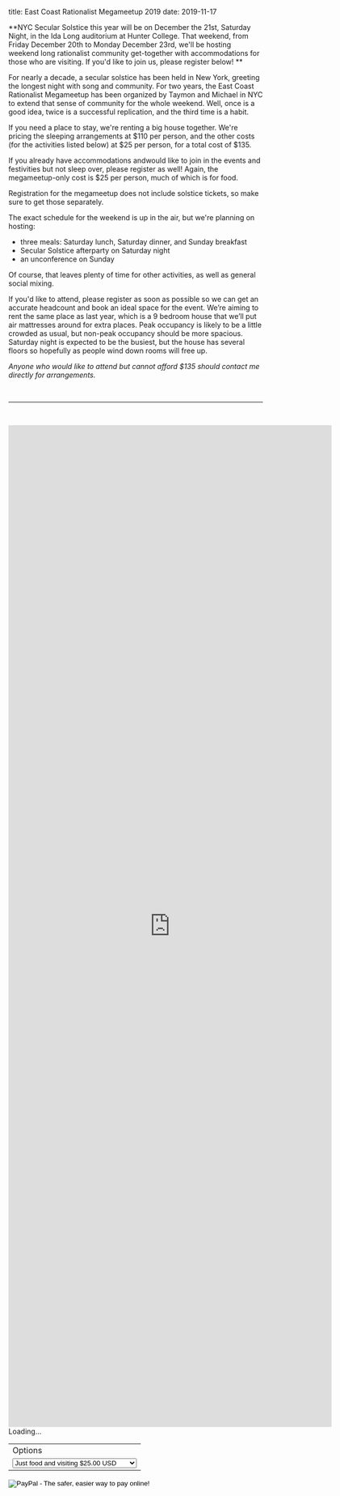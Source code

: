 title: East Coast Rationalist Megameetup 2019
date: 2019-11-17

**NYC Secular Solstice this year will be on December the 21st, Saturday Night, in  the Ida Long auditorium at Hunter College. That weekend, from Friday December 20th to Monday December 23rd, we'll be hosting weekend long rationalist community get-together with accommodations for those who are visiting. If you'd like to join us, please register below!
**

For nearly a decade, a secular solstice has been held in New York, greeting the longest night with song and community. For two years, the East Coast Rationalist Megameetup has been organized by Taymon and Michael in NYC to extend that sense of community for the whole weekend. Well, once is a good idea, twice is a successful replication, and the third time is a habit.

If you need a place to stay, we're renting a big house together. We're pricing the sleeping arrangements at $110 per person, and the other costs (for the activities listed below) at $25 per person, for a total cost of $135. 

If you already have accommodations andwould like to join in the events and festivities but not sleep over, please register as well! Again, the megameetup-only cost is $25 per person, much of which is for food.

Registration for the megameetup does not include solstice tickets, so make sure to get those separately.

The exact schedule for the weekend is up in the air, but we're planning on hosting:

 - three meals: Saturday lunch, Saturday dinner, and Sunday breakfast
 - Secular Solstice afterparty on Saturday night
 - an unconference on Sunday

Of course, that leaves plenty of time for other activities, as well as general social mixing. 

If you'd like to attend, please register as soon as possible so we can get an accurate headcount and book an ideal space for the event. We’re aiming to rent the same place as last year, which is a 9 bedroom house that we’ll put air mattresses around for extra places. Peak occupancy is likely to be a little crowded as usual, but non-peak occupancy should be more spacious. Saturday night is expected to be the busiest, but the house has several floors so hopefully as people wind down rooms will free up. 

*Anyone who would like to attend but cannot afford $135 should contact me directly for arrangements.*

<br /><hr /><br />

<a id="register"><div class="container"><div class="col-md-12"><iframe src="https://docs.google.com/forms/d/e/1FAIpQLSdiocZ-56zI3xofszNbGQ-LzfEBGkuNUCK20VpD73PS7J32nQ/viewform?embedded=true" width="640" height="1980" frameborder="0" marginheight="0" marginwidth="0">Loading…</iframe>Loading...</iframe></div></div></a>

<form action="https://www.paypal.com/cgi-bin/webscr" method="post" target="_top">
<input type="hidden" name="cmd" value="_s-xclick">
<input type="hidden" name="hosted_button_id" value="6RRS8D4T7RZVN">
<table>
<tr><td><input type="hidden" name="on0" value="Options">Options</td></tr><tr><td><select name="os0">
	<option value="Just food and visiting">Just food and visiting $25.00 USD</option>
	<option value="Food and sleeping over">Food and sleeping over $135.00 USD</option>
</select> </td></tr>
</table>
<input type="hidden" name="currency_code" value="USD">
<input type="image" src="https://www.paypalobjects.com/en_US/i/btn/btn_paynow_SM.gif" border="0" name="submit" alt="PayPal - The safer, easier way to pay online!">
<img alt="" border="0" src="https://www.paypalobjects.com/en_US/i/scr/pixel.gif" width="1" height="1">
</form>
